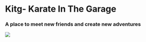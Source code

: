 # Kitg- Karate In The Garage 
### A place to meet new friends and create new adventures

<img src="https://m.media-amazon.com/images/I/51bKflvAgmL.jpg">
 
